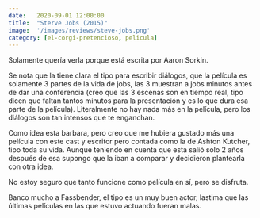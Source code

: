 ```yaml
---
date:   2020-09-01 12:00:00
title:  "Sterve Jobs (2015)"
image:  '/images/reviews/steve-jobs.png'
category: [el-corgi-pretencioso, pelicula]
---
```

Solamente quería verla porque está escrita por Aaron Sorkin.

Se nota que la tiene clara el tipo para escribir diálogos, que la película es solamente 3 partes de la vida de jobs, las 3 muestran a jobs minutos antes de dar una conferencia (creo que las 3 escenas son en tiempo real, tipo dicen que faltan tantos minutos para la presentación y es lo que dura esa parte de la película). Literalmente no hay nada más en la película, pero los diálogos son tan intensos que te enganchan.

Como idea esta barbara, pero creo que me hubiera gustado más una película con este cast y escritor pero contada como la de Ashton Kutcher, tipo toda su vida. Aunque teniendo en cuenta que esta salió solo 2 años después de esa supongo que la iban a comparar y decidieron plantearla con otra idea.

No estoy seguro que tanto funcione como película en sí, pero se disfruta.

Banco mucho a Fassbender, el tipo es un muy buen actor, lastima que las últimas películas en las que estuvo actuando fueran malas.
